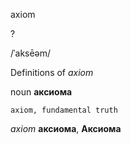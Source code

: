 axiom

?

/ˈaksēəm/

Definitions of _axiom_

noun
**аксиома**

    axiom, fundamental truth

_axiom_
**аксиома**, **Аксиома**